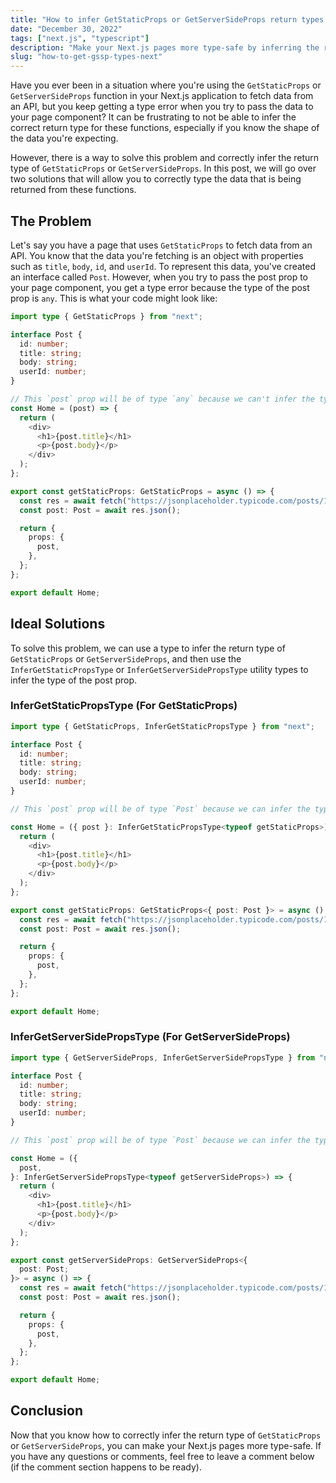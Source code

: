 ```yaml
---
title: "How to infer GetStaticProps or GetServerSideProps return types in Next.js"
date: "December 30, 2022"
tags: ["next.js", "typescript"]
description: "Make your Next.js pages more type-safe by inferring the return type of GetStaticProps or GetServerSideProps."
slug: "how-to-get-gssp-types-next"
---
```


Have you ever been in a situation where you're using the `GetStaticProps` or `GetServerSideProps` function in your Next.js application to fetch data from an API, but you keep getting a type error when you try to pass the data to your page component? It can be frustrating to not be able to infer the correct return type for these functions, especially if you know the shape of the data you're expecting.

However, there is a way to solve this problem and correctly infer the return type of `GetStaticProps` or `GetServerSideProps`. In this post, we will go over two solutions that will allow you to correctly type the data that is being returned from these functions.

## The Problem

Let's say you have a page that uses `GetStaticProps` to fetch data from an API. You know that the data you're fetching is an object with properties such as `title`, `body`, `id`, and `userId`. To represent this data, you've created an interface called `Post`. However, when you try to pass the post prop to your page component, you get a type error because the type of the post prop is `any`. This is what your code might look like:

```ts
import type { GetStaticProps } from "next";

interface Post {
  id: number;
  title: string;
  body: string;
  userId: number;
}

// This `post` prop will be of type `any` because we can't infer the type of the `post` prop from the `GetStaticProps` return type yet
const Home = (post) => {
  return (
    <div>
      <h1>{post.title}</h1>
      <p>{post.body}</p>
    </div>
  );
};

export const getStaticProps: GetStaticProps = async () => {
  const res = await fetch("https://jsonplaceholder.typicode.com/posts/1");
  const post: Post = await res.json();

  return {
    props: {
      post,
    },
  };
};

export default Home;
```

## Ideal Solutions

To solve this problem, we can use a type to infer the return type of `GetStaticProps` or `GetServerSideProps`, and then use the `InferGetStaticPropsType` or `InferGetServerSidePropsType` utility types to infer the type of the post prop.

### InferGetStaticPropsType (For GetStaticProps)

```ts
import type { GetStaticProps, InferGetStaticPropsType } from "next";

interface Post {
  id: number;
  title: string;
  body: string;
  userId: number;
}

// This `post` prop will be of type `Post` because we can infer the type of the `post` prop from the `GetStaticProps` return type

const Home = ({ post }: InferGetStaticPropsType<typeof getStaticProps>) => {
  return (
    <div>
      <h1>{post.title}</h1>
      <p>{post.body}</p>
    </div>
  );
};

export const getStaticProps: GetStaticProps<{ post: Post }> = async () => {
  const res = await fetch("https://jsonplaceholder.typicode.com/posts/1");
  const post: Post = await res.json();

  return {
    props: {
      post,
    },
  };
};

export default Home;
```

### InferGetServerSidePropsType (For GetServerSideProps)

```ts
import type { GetServerSideProps, InferGetServerSidePropsType } from "next";

interface Post {
  id: number;
  title: string;
  body: string;
  userId: number;
}

// This `post` prop will be of type `Post` because we can infer the type of the `post` prop from the `GetServerSideProps` return type

const Home = ({
  post,
}: InferGetServerSidePropsType<typeof getServerSideProps>) => {
  return (
    <div>
      <h1>{post.title}</h1>
      <p>{post.body}</p>
    </div>
  );
};

export const getServerSideProps: GetServerSideProps<{
  post: Post;
}> = async () => {
  const res = await fetch("https://jsonplaceholder.typicode.com/posts/1");
  const post: Post = await res.json();

  return {
    props: {
      post,
    },
  };
};

export default Home;
```

## Conclusion

Now that you know how to correctly infer the return type of `GetStaticProps` or `GetServerSideProps`, you can make your Next.js pages more type-safe. If you have any questions or comments, feel free to leave a comment below (if the comment section happens to be ready).
